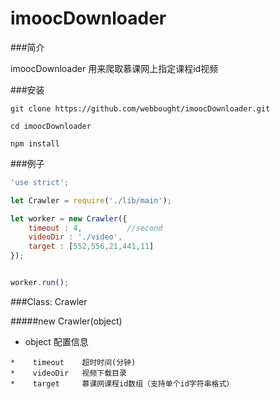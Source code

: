 # imoocDownloader

###简介

imoocDownloader 用来爬取慕课网上指定课程id视频


###安装

```shell
git clone https://github.com/webbought/imoocDownloader.git

cd imoocDownloader 

npm install
```

###例子
```javascript
'use strict';

let Crawler = require('./lib/main');

let worker = new Crawler({
    timeout : 4,          //second
	videoDir : './video',
    target : [552,556,21,441,11]  
});


worker.run();
```

###Class: Crawler

#####new Crawler(object)

*    object 配置信息

    *    timeout    超时时间(分钟)
    *    videoDir   视频下载目录
    *    target     慕课网课程id数组（支持单个id字符串格式）

